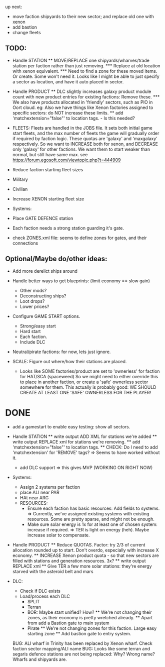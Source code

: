 up next:
 * move faction shipyards to their new sector; and replace old one with xenon
 * add bastion
 * change fleets

## TODO:
 * Handle STATION
   ** MOVE/REPLACE one shipyards/wharves/trade station per faction rather than just removing.
   *** Replace at old location with xenon equivalent.
   *** Need to find a zone for these moved items. Or create. Some won't need it. 
      Looks like I might be able to just specify a sector as location, and have it auto placed in sector.

 * Handle PRODUCT
  ** DLC slightly increases galaxy product module count with new product entries for existing factions: Remove these.
   *** We also have products allocated in 'friendly' sectors, such as PIO in Oort cloud.
       eg:     <location class="sector" macro="cluster_116_sector001_macro" relation="self" comparison="ge" />
      Also we have things like Xenon factories assigned to specific sectors: do NOT increase these limits.
   ** add 'matchextension="false"' to location tags. - Is this needed?

 * FLEETS: 
 Fleets are handled in the JOBS file. It sets both initial game start fleets, and the
 max number of fleets the game will gradually order if required by faction logic.
 These quotas are 'galaxy' and 'maxgalaxy' respectively.
 So we want to INCREASE both for xenon, and DECREASE only 'galaxy' for other factions.
 We want them to start weaker than normal, but still have same max.
 see  https://forum.egosoft.com/viewtopic.php?t=444909

  * Reduce faction starting fleet sizes
   * Military
   * Civilian
  * Increase XENON starting fleet size


 * Systems:
  * Place GATE DEFENCE station
   * Each faction needs a strong station guarding it's gate.
   * check ZONES.xml file: seems to define zones for gates, and their connections

 
## Optional/Maybe do/other ideas:
  * Add more derelict ships around
  * Handle better ways to get blueprints: (limit economy == slow gain)
    * Other mods?
    * Deconstructing ships?
    * Loot drops?
    * Lower prices?

  * Configure GAME START options.
    * Strong/easy start
    * Hard start
    * Each faction.
    * Include DLC

  * Neutral/pirate factions: for now, lets just ignore.
   * SCALE: Figure out where/how their stations are placed.
     * Looks like SOME factories/product are set to 'ownerless' for faction for HAT/SCA (spaceweed)
        So we might need to either override this to place in another faction, or create a 'safe'
        ownerless sector somewhere for them.
        This actually is probably good: 
        WE SHOULD CREATE AT LEAST ONE 'SAFE' OWNERLESS FOR THE PLAYER!



# DONE
 * add a gamestart to enable easy testing: show all sectors.
 * Handle STATION
   ** write output ADD XML for stations we're added
   ** write output REPLACE xml for stations we're removing.
   ** add 'matchextension="false"' to location tags.
   ** CHECK: Do I need to add 'matchextension' for 'REMOVE' tags?
      => Seems to have worked without it.
   * add DLC support => this gives MVP (WORKING ON RIGHT NOW)

 * Systems:
    * Assign 2 systems per faction
     * place ALI near PAR
     * HAt near ARG
   * RESOURCES:
     * Ensure each faction has basic resources: Add fields to systems.
        => Currently, we've assigned existing systems with existing resources. Some are pretty sparse, and might not be enough.
     * Make sure solar energy is 1x for at least one of chosen system: increase if required.
        => TER is light on energy (heh). Maybe increase solar to compensate.

 * Handle PRODUCT
   ** Reduce QUOTAS. Factor: try 2/3 of current allocation rounded up to start. Don't overdo, especially with increase X economy.
   ** INCREASE Xenon product quota - so that new sectors are filled with stations and generation resources. 3x? 
   ** write output REPLACE xml
   ** Give TER a few more solar stations: they're energy starved with the asteroid belt and mars

* DLC:
  * Check if DLC exists
  * Load/process each DLC
    * SPLIT
    * Terran
    * BOR: Maybe start unified? How?
      ** We're not changing their zones, as their economy is pretty wretched already.
      ** Apart from add a Bastion gate to main system
    * Pirate
      ** We're not changing zones for this faction. Large easy starting zone
      ** Add bastion gate to entry system.



   BUG: ALI wharf in Trinity has been replaced by Xenon wharf. Check faction sector mapping/ALI name
   BUG: Looks like some terran and segaris defence stations are not being replaced: Why? Wrong name? Wharfs and shipyards are.
   
